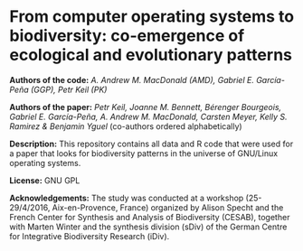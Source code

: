 # From computer operating systems to biodiversity: co-emergence of ecological and evolutionary patterns

**Authors of the code:** *A. Andrew M. MacDonald (AMD),  Gabriel E. García-Peña (GGP), Petr Keil (PK)*

**Authors of the paper:** *Petr Keil, Joanne M. Bennett, Bérenger Bourgeois, Gabriel E. García-Peña, A. Andrew M. MacDonald, Carsten Meyer, Kelly S. Ramirez & Benjamin Yguel* (co-authors ordered alphabetically)

**Description:** This repository contains all data and R code that were used for a paper that looks for biodiversity patterns in the universe of GNU/Linux operating systems.

**License:** GNU GPL
 
**Acknowledgements:** The study was conducted at a workshop (25-29/4/2016, Aix-en-Provence, France) organized by Alison Specht and the French Center for Synthesis and Analysis of Biodiversity (CESAB), together with Marten Winter and the synthesis division (sDiv) of the German Centre for Integrative Biodiversity Research (iDiv).





